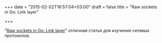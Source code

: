 +++
date = "2015-02-02T16:57:04+03:00"
draft = false
title = "Raw sockets in Go: Link layer"

+++

<p>&quot;<a href="http://www.darkcoding.net/software/raw-sockets-in-go-link-layer/">Raw sockets in Go: Link layer</a>&quot; отличная статья для изучения сетевых протоколов.</p>

